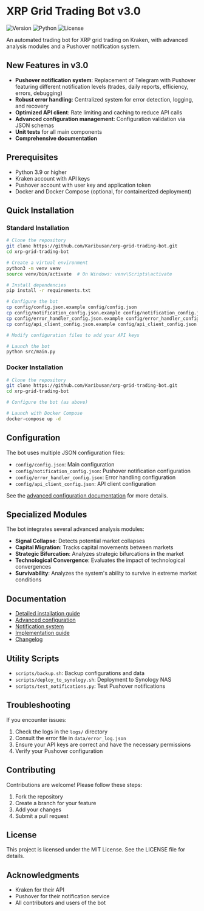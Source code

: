 # XRP Grid Trading Bot v3.0

![Version](https://img.shields.io/badge/version-3.0.0-blue)
![Python](https://img.shields.io/badge/python-3.9-green)
![License](https://img.shields.io/badge/license-MIT-orange)

An automated trading bot for XRP grid trading on Kraken, with advanced analysis modules and a Pushover notification system.

## New Features in v3.0

- **Pushover notification system**: Replacement of Telegram with Pushover featuring different notification levels (trades, daily reports, efficiency, errors, debugging)
- **Robust error handling**: Centralized system for error detection, logging, and recovery
- **Optimized API client**: Rate limiting and caching to reduce API calls
- **Advanced configuration management**: Configuration validation via JSON schemas
- **Unit tests** for all main components
- **Comprehensive documentation**

## Prerequisites

- Python 3.9 or higher
- Kraken account with API keys
- Pushover account with user key and application token
- Docker and Docker Compose (optional, for containerized deployment)

## Quick Installation

### Standard Installation

```bash
# Clone the repository
git clone https://github.com/Karibusan/xrp-grid-trading-bot.git
cd xrp-grid-trading-bot

# Create a virtual environment
python3 -m venv venv
source venv/bin/activate  # On Windows: venv\Scripts\activate

# Install dependencies
pip install -r requirements.txt

# Configure the bot
cp config/config.json.example config/config.json
cp config/notification_config.json.example config/notification_config.json
cp config/error_handler_config.json.example config/error_handler_config.json
cp config/api_client_config.json.example config/api_client_config.json

# Modify configuration files to add your API keys

# Launch the bot
python src/main.py
```

### Docker Installation

```bash
# Clone the repository
git clone https://github.com/Karibusan/xrp-grid-trading-bot.git
cd xrp-grid-trading-bot

# Configure the bot (as above)

# Launch with Docker Compose
docker-compose up -d
```

## Configuration

The bot uses multiple JSON configuration files:

- `config/config.json`: Main configuration
- `config/notification_config.json`: Pushover notification configuration
- `config/error_handler_config.json`: Error handling configuration
- `config/api_client_config.json`: API client configuration

See the [advanced configuration documentation](docs/advanced_configuration.md) for more details.

## Specialized Modules

The bot integrates several advanced analysis modules:

- **Signal Collapse**: Detects potential market collapses
- **Capital Migration**: Tracks capital movements between markets
- **Strategic Bifurcation**: Analyzes strategic bifurcations in the market
- **Technological Convergence**: Evaluates the impact of technological convergences
- **Survivability**: Analyzes the system's ability to survive in extreme market conditions

## Documentation

- [Detailed installation guide](docs/installation.md)
- [Advanced configuration](docs/advanced_configuration.md)
- [Notification system](docs/notification_system.md)
- [Implementation guide](IMPLEMENTATION_GUIDE.md)
- [Changelog](CHANGELOG.md)

## Utility Scripts

- `scripts/backup.sh`: Backup configurations and data
- `scripts/deploy_to_synology.sh`: Deployment to Synology NAS
- `scripts/test_notifications.py`: Test Pushover notifications

## Troubleshooting

If you encounter issues:

1. Check the logs in the `logs/` directory
2. Consult the error file in `data/error_log.json`
3. Ensure your API keys are correct and have the necessary permissions
4. Verify your Pushover configuration

## Contributing

Contributions are welcome! Please follow these steps:

1. Fork the repository
2. Create a branch for your feature
3. Add your changes
4. Submit a pull request

## License

This project is licensed under the MIT License. See the LICENSE file for details.

## Acknowledgments

- Kraken for their API
- Pushover for their notification service
- All contributors and users of the bot
